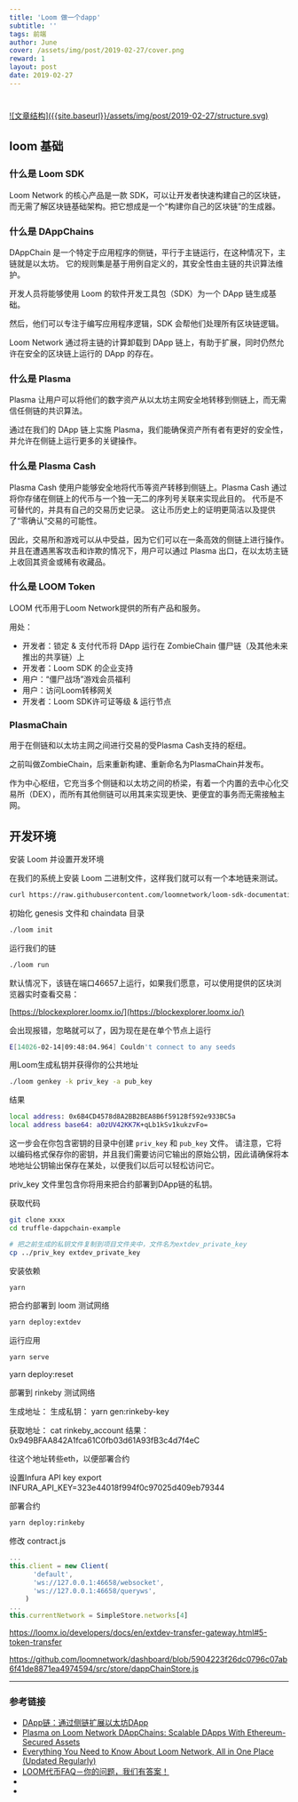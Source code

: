 ```yaml
---
title: 'Loom 做一个dapp'
subtitle: ''
tags: 前端
author: June
cover: /assets/img/post/2019-02-27/cover.png
reward: 1
layout: post
date: 2019-02-27
---
```


# 

<a data-fancybox="gallery" href="{{site.baseurl}}/assets/img/post/2019-02-27/structure.svg">
![文章结构]({{site.baseurl}}/assets/img/post/2019-02-27/structure.svg)
</a>

## loom 基础

### 什么是 Loom SDK

Loom Network 的核心产品是一款 SDK，可以让开发者快速构建自己的区块链，而无需了解区块链基础架构。把它想成是一个“构建你自己的区块链”的生成器。

### 什么是 DAppChains

DAppChain 是一个特定于应用程序的侧链，平行于主链运行，在这种情况下，主链就是以太坊。 它的规则集是基于用例自定义的，其安全性由主链的共识算法维护。

开发人员将能够使用 Loom 的软件开发工具包（SDK）为一个 DApp 链生成基础。

然后，他们可以专注于编写应用程序逻辑，SDK 会帮他们处理所有区块链逻辑。

Loom Network 通过将主链的计算卸载到 DApp 链上，有助于扩展，同时仍然允许在安全的区块链上运行的 DApp 的存在。

### 什么是 Plasma

Plasma 让用户可以将他们的数字资产从以太坊主网安全地转移到侧链上，而无需信任侧链的共识算法。

通过在我们的 DApp 链上实施 Plasma，我们能确保资产所有者有更好的安全性，并允许在侧链上运行更多的关键操作。

### 什么是 Plasma Cash

Plasma Cash 使用户能够安全地将代币等资产转移到侧链上。Plasma Cash 通过将你存储在侧链上的代币与一个独一无二的序列号关联来实现此目的。 代币是不可替代的，并具有自己的交易历史记录。 这让币历史上的证明更简洁以及提供了“零确认”交易的可能性。

因此，交易所和游戏可以从中受益，因为它们可以在一条高效的侧链上进行操作。并且在遭遇黑客攻击和诈欺的情况下，用户可以通过 Plasma 出口，在以太坊主链上收回其资金或稀有收藏品。

### 什么是 LOOM Token

LOOM 代币用于Loom Network提供的所有产品和服务。

用处：

* 开发者：锁定 & 支付代币将 DApp 运行在 ZombieChain 僵尸链（及其他未来推出的共享链）上
* 开发者：Loom SDK 的企业支持
* 用户：“僵尸战场”游戏会员福利
* 用户：访问Loom转移网关
* 开发者：Loom SDK许可证等级 & 运行节点

### PlasmaChain

用于在侧链和以太坊主网之间进行交易的受Plasma Cash支持的枢纽。

之前叫做ZombieChain，后来重新构建、重新命名为PlasmaChain并发布。

作为中心枢纽，它充当多个侧链和以太坊之间的桥梁，有着一个内置的去中心化交易所（DEX），而所有其他侧链可以用其来实现更快、更便宜的事务而无需接触主网。 

## 开发环境

安装 Loom 并设置开发环境

在我们的系统上安装 Loom 二进制文件，这样我们就可以有一个本地链来测试。

```bash
curl https://raw.githubusercontent.com/loomnetwork/loom-sdk-documentation/master/scripts/get_loom.sh | sh && chmod +x loom
```

初始化 genesis 文件和 chaindata 目录

```bash
./loom init
```

运行我们的链

```bash
./loom run
```

默认情况下，该链在端口46657上运行，如果我们愿意，可以使用提供的区块浏览器实时查看交易：

[https://blockexplorer.loomx.io/](https://blockexplorer.loomx.io/)

会出现报错，忽略就可以了，因为现在是在单个节点上运行
```bash
E[14026-02-14|09:48:04.964] Couldn't connect to any seeds                module=p2p
```

用Loom生成私钥并获得你的公共地址
```bash
./loom genkey -k priv_key -a pub_key
```

结果

```bash
local address: 0x6B4CD4578d8A2BB2BEA8B6f5912Bf592e933BC5a
local address base64: a0zUV42KK7K+qLb1kSv1kukzvFo=
```

这一步会在你包含密钥的目录中创建 `priv_key` 和 `pub_key` 文件。 请注意，它将以编码格式保存你的密钥，并且我们需要访问它输出的原始公钥，因此请确保将本地地址公钥输出保存在某处，以便我们以后可以轻松访问它。

priv_key 文件里包含你将用来把合约部署到DApp链的私钥。

获取代码


```bash
git clone xxxx
cd truffle-dappchain-example

# 把之前生成的私钥文件复制到项目文件夹中，文件名为extdev_private_key
cp ../priv_key extdev_private_key
```
安装依赖
```bash
yarn
```
把合约部署到 loom 测试网络
```bash
yarn deploy:extdev
```

运行应用
```bash
yarn serve
```

yarn deploy:reset





部署到 rinkeby 测试网络

生成地址：
生成私钥：
yarn gen:rinkeby-key

获取地址：
cat rinkeby_account 
结果：
0x949BFAA842A1fca61C0fb03d61A93fB3c4d7f4eC

往这个地址转些eth，以便部署合约

设置Infura API key
export INFURA_API_KEY=323e44018f994f0c97025d409eb79344

部署合约
```bash
yarn deploy:rinkeby
```

修改 contract.js

```js
...
this.client = new Client(
      'default',
      'ws://127.0.0.1:46658/websocket',
      'ws://127.0.0.1:46658/queryws',
    )
...
this.currentNetwork = SimpleStore.networks[4]
```
https://loomx.io/developers/docs/en/extdev-transfer-gateway.html#5-token-transfer

https://github.com/loomnetwork/dashboard/blob/5904223f26dc0796c07ab6f41de8871ea4974594/src/store/dappChainStore.js

---

### 参考链接

* [DApp链：通过侧链扩展以太坊DApp](https://medium.com/loom-network-chinese/dapp%E9%93%BE-%E9%80%9A%E8%BF%87%E4%BE%A7%E9%93%BE%E6%89%A9%E5%B1%95%E4%BB%A5%E5%A4%AA%E5%9D%8Adapps-1f7648f117a6)
* [Plasma on Loom Network DAppChains: Scalable DApps With Ethereum-Secured Assets](https://medium.com/loom-network/loom-network-plasma-5e86caaadef2)
* [Everything You Need to Know About Loom Network, All in One Place (Updated Regularly)](https://medium.com/loom-network/everything-you-need-to-know-about-loom-network-all-in-one-place-updated-regularly-64742bd839fe)
* [LOOM代币FAQ－你的问题，我们有答案！](https://medium.com/loom-network-chinese/loom%E4%BB%A3%E5%B8%81faq-%E4%BD%A0%E7%9A%84%E9%97%AE%E9%A2%98-%E6%88%91%E4%BB%AC%E6%9C%89%E7%AD%94%E6%A1%88-3eb8e8f5bf31)
* []()
* []()